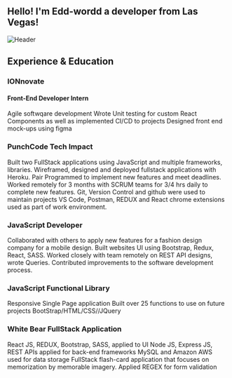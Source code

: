 ## Hello! I'm Edd-wordd a developer from Las Vegas!

![Header](https://user-images.githubusercontent.com/37232882/110234972-3d3c4200-7ee2-11eb-8646-b73d00f148ef.png)


## Experience & Education

### IONnovate 
#### Front-End Developer Intern
Agile softwqare development
Wrote Unit testing for custom React Components as well as implemented CI/CD to projects
Designed front end mock-ups using figma 

### PunchCode Tech Impact
Built two FullStack applications using JavaScript and multiple frameworks, libraries.
Wireframed, designed and deployed fullstack applications with Heroku.
Pair Programmed to implement new features and meet deadlines.
Worked remotely for 3 months with SCRUM teams for 3/4 hrs daily to complete new features.
Git, Version Control and github were used to maintain projects
VS Code, Postman, REDUX and React chrome extensions used as part of work environment.

### JavaScript Developer
Collaborated with others to apply new features for a fashion design company for a mobile design.
Built websites UI using Bootstrap, Redux, React, SASS.
Worked closely with team remotely on REST API designs, wrote Queries.
Contributed improvements to the software development process.

### JavaScript Functional Library
Responsive Single Page application
Built over 25 functions to use on future projects
BootStrap/HTML/CSS//JQuery

### White Bear FullStack Application
React JS, REDUX, Bootstrap, SASS, applied to UI
Node JS, Express JS, REST APIs applied for back-end frameworks
MySQL and Amazon AWS used for data storage
FullStack flash-card application that focuses on memorization by memorable imagery.
Applied REGEX for form validation
